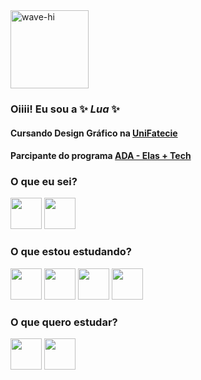 
<img align="" alt="wave-hi" src="https://tenor.com/pt-PT/view/grrr-rawr-gif-16161260235683800785.gif" width="125px" height="125px" />

### Oiiii! Eu sou a ✨ *Lua* ✨

#### Cursando Design Gráfico na [UniFatecie](https://unifatecie.edu.br/)
#### Parcipante do programa [ADA - Elas + Tech](https://ada.tech/oportunidades/elas-mais-tech)

### O que eu sei?
<div>
  <img width='50' height='50' src="https://cdn.jsdelivr.net/gh/devicons/devicon@latest/icons/canva/canva-original.svg" />
  <img width='50' height='50' src="https://cdn.jsdelivr.net/gh/devicons/devicon@latest/icons/git/git-original.svg" />
</div>

### O que estou estudando?
<div style='display: inline'>
  <img width='50' height='50' src="https://cdn.jsdelivr.net/gh/devicons/devicon@latest/icons/html5/html5-original.svg" />
  <img width='50' height='50' src="https://cdn.jsdelivr.net/gh/devicons/devicon@latest/icons/css3/css3-original.svg" />
  <img width='50' height='50' src="https://cdn.jsdelivr.net/gh/devicons/devicon@latest/icons/javascript/javascript-original.svg" />
  <img width='50' height='50' src="https://cdn.jsdelivr.net/gh/devicons/devicon@latest/icons/figma/figma-original.svg" />
</div>


### O que quero estudar?
<div style='display: inline'>
  <img width='50' height='50' src="https://cdn.jsdelivr.net/gh/devicons/devicon@latest/icons/react/react-original.svg" />
  <img width='50' height='50' src="https://cdn.jsdelivr.net/gh/devicons/devicon@latest/icons/typescript/typescript-original.svg" />
</div>
